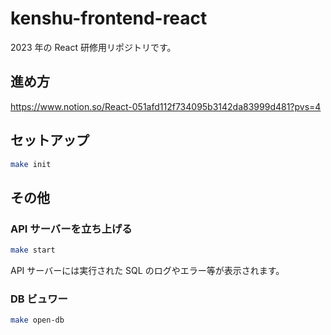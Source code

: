 # kenshu-frontend-react

2023 年の React 研修用リポジトリです。

## 進め方

https://www.notion.so/React-051afd112f734095b3142da83999d481?pvs=4

## セットアップ

```bash
make init
```

## その他

### API サーバーを立ち上げる

```bash
make start
```

API サーバーには実行された SQL のログやエラー等が表示されます。

### DB ビュワー

```bash
make open-db
```
